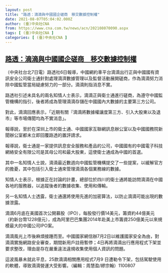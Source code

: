 ```yaml
---
layout: post
title: "路透：滴滴與中國國企磋商　移交數據控制權"
date: 2021-08-07T05:04:02.000Z
author: (臺)中央社CNA
from: https://www.cna.com.tw/news/acn/202108070090.aspx
tags: [ (臺)中央社CNA ]
categories: [ (臺)中央社CNA ]
---
```

<!--1628312642000-->
[路透：滴滴與中國國企磋商　移交數據控制權](https://www.cna.com.tw/news/acn/202108070090.aspx)
------

<div>
<div></div><div class="paragraph"><p>（中央社台北7日電）路透社6日報導，中國網約車平台滴滴出行正與中國國有資訊安全公司衛士通針對處理滴濟數據管理以及監督活動展開磋商，作為滴滴努力消除中國監管當局疑慮努力的一部分。滴滴則指消息不實。</p><p>路透社引述未具名的兩名知情人士表示，滴滴正與衛士通進行磋商，為遵守中國監管機構的指引，後者將成為管理滴滴存儲在中國國內大數據的主要第三方公司。</p><p>對此，滴滴回應表示，「近期有關『滴滴將數據權讓度第三方、引入大股東以及退市』等市場傳聞均為不實消息」。</p><p>報導說，至於在深圳上市的衛士通、中國國家互聯網訊息辦公室以及中國國務院新聞辦公室都未立即回覆路透的置評請求。</p><p>報導說，衛士通是一家提供訊息安全服務和產品的公司，中國國有的中國電子科技網絡安全有限公司是其母公司和最大股東，這使衛士通成為中國的首選。</p><p>其中一名知情人士說，滴滴最近數週向中國監管機構提交了一些提案，以緩解官方的擔憂，其中包括引入衛士通來管理滴滴各個業務線的數據。</p><p>知情人士表示，根據正在討論的計畫，總部位於四川的衛士通將能訪問滴滴在中國各地的服務器，以追蹤後者的數據收集、使用和傳輸。</p><p>另一名知情人士透露，衛士通還將使用先進的加密算法，以防止滴滴可能出現的數據泄露。</p><p>滴滴6月底在美國首次公開募股（IPO），每股發行價14美元，籌資約44億美元（約新台幣1228億元），成為阿里巴巴集團2014年赴美上市籌資250億美元以來規模最大的中國公司IPO案。</p><p>滴滴風光上市後麻煩接踵而至。中國國家網信辦7月2日以維護國家安全為由，對滴滴實施網路安全審查，期間新用戶註冊暫停；4日再將滴滴出行應用程式下架並要求整改，理由是存在嚴重違法違規收集使用個人資訊的問題。</p><p>這波風暴未就此平息，25款滴滴相關應用程式7月9 日遭勒令下架，包括駕駛使用的軟體，導致滴滴營運大受影響。（編輯：周慧盈/繆宗翰）1100807</p></div>
</div>
